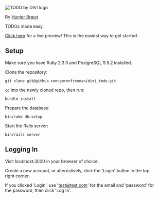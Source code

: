 ![TODO by DIVI logo](http://i.imgur.com/g7S1dCM.png)

By [Hunter Braun](https://github.com/goronfreeman)

TODOs made easy.

[Click here](todo-by-divi.herokuapp.com)  for a live preview! This is the easiest way to get started.

## Setup

Make sure you have Ruby 2.3.0 and PostgreSQL 9.5.2 installed.

Clone the repository:

```console
git clone git@github.com:goronfreeman/divi_todo.git
```

`cd` into the newly cloned repo, then run:

```console
bundle install
```

Prepare the database:

```console
bin/rake db:setup
```

Start the Rails server:

```console
bin/rails server
```

## Logging In

Visit localhost:3000 in your browser of choice.

Create a new account, or alternatively, click the 'Login' button in the top right corner.

If you clicked 'Login', use 'test@test.com' for the email and 'password' for the password, then click 'Log In'.

